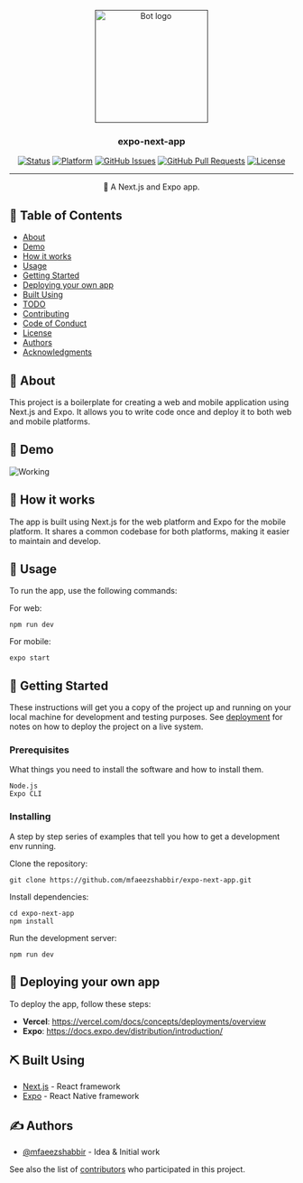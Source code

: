 <p align="center">
  <a href="" rel="noopener">
 <img width=200px height=200px src="https://i.imgur.com/FxL5qM0.jpg" alt="Bot logo"></a>
</p>

<h3 align="center">expo-next-app</h3>

<div align="center">

[![Status](https://img.shields.io/badge/status-active-success.svg)]()
[![Platform](https://img.shields.io/badge/platform-web-blue.svg)]()
[![GitHub Issues](https://img.shields.io/github/issues/mfaeezshabbir/expo-next-app.svg)](https://github.com/mfaeezshabbir/expo-next-app/issues)
[![GitHub Pull Requests](https://img.shields.io/github/issues-pr/mfaeezshabbir/expo-next-app.svg)](https://github.com/mfaeezshabbir/expo-next-app/pulls)
[![License](https://img.shields.io/badge/license-Apache2.0-blue.svg)](/LICENSE)

</div>

---

<p align="center"> 🌟 A Next.js and Expo app.
    <br> 
</p>

## 📝 Table of Contents

- [About](#about)
- [Demo](#demo)
- [How it works](#working)
- [Usage](#usage)
- [Getting Started](#getting_started)
- [Deploying your own app](#deployment)
- [Built Using](#built_using)
- [TODO](../TODO.md)
- [Contributing](../CONTRIBUTING.md)
- [Code of Conduct](../CODE_OF_CONDUCT.md)
- [License](../LICENSE.md)
- [Authors](#authors)
- [Acknowledgments](#acknowledgement)

## 🧐 About <a name = "about"></a>

This project is a boilerplate for creating a web and mobile application using Next.js and Expo. It allows you to write code once and deploy it to both web and mobile platforms.

## 🎥 Demo <a name = "demo"></a>

![Working](https://media.giphy.com/media/20NLMBm0BkUOwNljwv/giphy.gif)

## 💭 How it works <a name = "working"></a>

The app is built using Next.js for the web platform and Expo for the mobile platform. It shares a common codebase for both platforms, making it easier to maintain and develop.

## 🎈 Usage <a name = "usage"></a>

To run the app, use the following commands:

For web:

```
npm run dev
```

For mobile:

```
expo start
```

## 🏁 Getting Started <a name = "getting_started"></a>

These instructions will get you a copy of the project up and running on your local machine for development and testing purposes. See [deployment](#deployment) for notes on how to deploy the project on a live system.

### Prerequisites

What things you need to install the software and how to install them.

```
Node.js
Expo CLI
```

### Installing

A step by step series of examples that tell you how to get a development env running.

Clone the repository:

```
git clone https://github.com/mfaeezshabbir/expo-next-app.git
```

Install dependencies:

```
cd expo-next-app
npm install
```

Run the development server:

```
npm run dev
```

## 🚀 Deploying your own app <a name = "deployment"></a>

To deploy the app, follow these steps:

- **Vercel**: https://vercel.com/docs/concepts/deployments/overview
- **Expo**: https://docs.expo.dev/distribution/introduction/

## ⛏️ Built Using <a name = "built_using"></a>

- [Next.js](https://nextjs.org/) - React framework
- [Expo](https://expo.dev/) - React Native framework

## ✍️ Authors <a name = "authors"></a>

- [@mfaeezshabbir](https://github.com/mfaeezshabbir) - Idea & Initial work

See also the list of [contributors](https://github.com/mfaeezshabbir/expo-next-app/contributors) who participated in this project.
